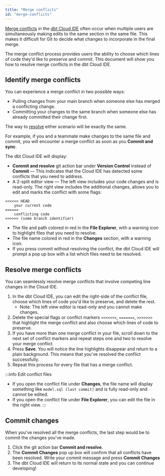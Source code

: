 ```yaml
---
title: "Merge conflicts"
id: "merge-conflicts"
---
```


[Merge conflicts](https://docs.github.com/en/pull-requests/collaborating-with-pull-requests/addressing-merge-conflicts/about-merge-conflicts) in the [dbt Cloud IDE](/docs/cloud/develop-in-the-cloud) often occur when multiple users are simultaneously making edits to the same section in the same file. This makes it difficult for Git to decide what changes to incorporate in the final merge.  

The merge conflict process provides users the ability to choose which lines of code they'd like to preserve and commit.  This document will show you how to resolve merge conflicts in the dbt Cloud IDE.

## Identify merge conflicts

You can experience a merge conflict in two possible ways:

- Pulling changes from your main branch when someone else has merged a conflicting change.
- Committing your changes to the same branch when someone else has already committed their change first.

The way to [resolve](#resolve-merge-conflicts) either scenario will be exactly the same. 

For example, if you and a teammate make changes to the same file and commit, you will encounter a merge conflict as soon as you **Commit and sync**. 

The dbt Cloud IDE will display:

- **Commit and resolve** git action bar under **Version Control**  instead of **Commit** &mdash; This indicates that the Cloud IDE has detected some conflicts that you need to address.
- A 2-split editor view &mdash; The left view includes your code changes and is read-only. The right view includes the additional changes, allows you to edit and marks the conflict with some flags:

```
<<<<<< HEAD
    your current code
======
    conflicting code
>>>>>> (some branch identifier)
```
- The file and path colored in red in the **File Explorer**, with a warning icon to highlight files that you need to resolve.
- The file name colored in red in the **Changes** section, with a warning icon.
- If you press commit without resolving the conflict, the dbt Cloud IDE will prompt a pop up box with a list which files need to be resolved.

<Lightbox src="/img/docs/dbt-cloud/cloud-ide/merge-conflict.jpg" title="Conflicting section that needs resolution will be highlighted"/>

<Lightbox src="/img/docs/dbt-cloud/cloud-ide/commit-without-resolve.jpg" title="Pop up box when you commit without resolving the conflict"/>


## Resolve merge conflicts
You can seamlessly resolve merge conflicts that involve competing line changes in the Cloud IDE.

1. In the dbt Cloud IDE, you can edit the right-side of the conflict file, choose which lines of code you'd like to preserve, and delete the rest. 
    * Note: The left view editor is read-only and you cannot make changes.
3. Delete the special flags or conflict markers `<<<<<<<`, `=======`, `>>>>>>>` that highlight the merge conflict and also choose which lines of code to preserve.
4. If you have more than one merge conflict in your file, scroll down to the next set of conflict markers and repeat steps one and two to resolve your merge conflict.
5. Press **Save**. You will notice the line highlights disappear and return to a plain background. This means that you've resolved the conflict successfully.
6. Repeat this process for every file that has a merge conflict.


<Lightbox src="/img/docs/dbt-cloud/cloud-ide/resolve-conflict.jpg" title="Choosing lines of code to preserve"/>

:::info Edit conflict files
- If you open the conflict file under **Changes**, the file name will display something like `model.sql (last commit)` and is fully read-only and cannot be edited. <br />
- If you open the conflict file under **File Explorer**, you can edit the file in the right view.
:::

## Commit changes

When you've resolved all the merge conflicts, the last step would be to commit the changes you've made.

1. Click the git action bar **Commit and resolve**. 
2. The **Commit Changes** pop up box will confirm that all conflicts have been resolved. Write  your commit message and press **Commit Changes**
3. The dbt Cloud IDE will return to its normal state and you can continue developing! 


<Lightbox src="/img/docs/dbt-cloud/cloud-ide/commit-resolve.jpg" title="Conflict has been resolved"/>

<Lightbox src="/img/docs/dbt-cloud/cloud-ide/commit-changes.jpg" title="Commit Changes pop up box to commit your changes"/>
